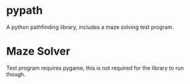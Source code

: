 # pypath
A python pathfinding library, includes a maze solving test program.

# Maze Solver
Test program requires pygame, this is not required for the library to run though.
